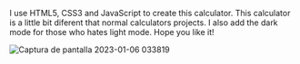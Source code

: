I use HTML5, CSS3 and JavaScript to create this calculator.
This calculator is a little bit diferent that normal calculators projects. I also add the dark mode for those who hates light mode.
Hope you like it!

![Captura de pantalla 2023-01-06 033819](https://user-images.githubusercontent.com/60959263/210973942-e481e615-2460-4558-80ad-6d9f7d3c84a5.png)
